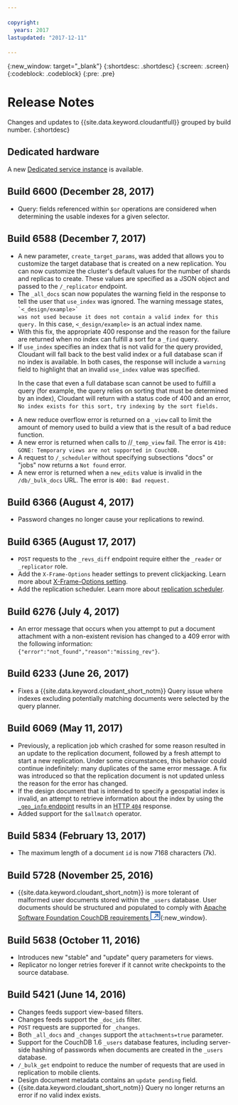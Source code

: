 ```yaml
---

copyright:
  years: 2017
lastupdated: "2017-12-11"

---
```


{:new_window: target="_blank"}
{:shortdesc: .shortdesc}
{:screen: .screen}
{:codeblock: .codeblock}
{:pre: .pre}

<!-- Acrolinx: 2017-07-12 -->

# Release Notes

Changes and updates to {{site.data.keyword.cloudantfull}} grouped by build number.
{:shortdesc}

## Dedicated hardware

A new [Dedicated service instance](../offerings/bluemix.html#dedicated-plan) is available.

## Build 6600 (December 28, 2017)

- Query: fields referenced within `$or` operations are considered when determining the usable 
indexes for a given selector.

## Build 6588 (December 7, 2017)

<ul>
<li>A new parameter, <code>create_target_params</code>, was added that allows you to customize the target database
that is created on a new replication. You can now customize the cluster's default values for the number of shards and
replicas to create. These values are specified as a JSON object and passed to the <code>/_replicator</code> endpoint.</li>

<li>The <code>_all_docs</code> scan now populates the warning field in the response to tell
the user that <code>use_index</code> was ignored. The warning message states, <code>`<_design/example>`
was not used because it does not contain a valid index for this query.</code> In this case,
<code><_design/example></code> is an actual index name.</li>

<li>With this fix, the appropriate 400 response and the reason for the failure are returned when
no index can fulfill a sort for a <code>_find</code> query.</li>

<li>If <code>use_index</code> specifies an index that is not valid for the query provided, Cloudant will fall back
to the best valid index or a full database scan if no index is available. In both cases, the response
will include a <code>warning</code> field to highlight that an invalid <code>use_index</code> value was specified.

<p>In the case that even a full database scan cannot be used to fulfill a query (for example, the query
relies on sorting that must be determined by an index), Cloudant will return with a status code of 400
and an error, <code>No index exists for this sort, try indexing by the sort fields.</code> </p></li>

<li>A new reduce overflow error is returned on a <code>_view</code> call to limit the amount of memory used to
build a view that is the result of a bad reduce function.
</li>

<li>A new error is returned when calls to /<code><db></code>/<code>_temp_view</code> fail. The error is
<code>410: GONE: Temporary views are not supported in CouchDB.</code></li>

<li>A request to <code>/_scheduler</code> without specifying subsections "docs" or "jobs" now returns a <code>Not found</code> error.</li>

<li>A new error is returned when a <code>new_edits</code> value is invalid in the <code>/db/_bulk_docs</code> URL. The error is <code>400: Bad request.</code></li></ul>


## Build 6366 (August 4, 2017)

- Password changes no longer cause your replications to rewind.

## Build 6365 (August 17, 2017)

- `POST` requests to the `_revs_diff` endpoint require either the `_reader` or `_replicator` role.
- Add the `X-Frame-Options` header settings to prevent clickjacking. Learn more about [X-Frame-Options setting](/docs/services/Cloudant/release_info/deprecations.html#x-frame-options-setting).
- Add the replication scheduler. Learn more about [replication scheduler](/docs/services/Cloudant/api/advanced_replication.html#the-replication-scheduler).   

## Build 6276 (July 4, 2017)

- An error message that occurs when you attempt to put a document attachment with a non-existent revision has changed
to a 409 error with the following information: `{"error":"not_found","reason":"missing_rev"}`.

## Build 6233 (June 26, 2017)

- Fixes a {{site.data.keyword.cloudant_short_notm}} Query issue where indexes excluding potentially matching documents were selected by the query planner.

## Build 6069 (May 11, 2017)

- Previously, a replication job which crashed for some reason resulted in an update to the replication document,
  followed by a fresh attempt to start a new replication.
  Under some circumstances,
  this behavior could continue indefinitely: many duplicates of the same error message.
  A fix was introduced so that the replication document is not updated unless the reason for the error has changed.
- If the design document that is intended to specify a geospatial index is invalid,
  an attempt to retrieve information about the index by using
  the [`_geo_info` endpoint](../api/cloudant-geo.html#obtaining-information-about-a-cloudant-geo-index)
  results in an [HTTP `404`](../api/http.html#404) response.
- Added support for the `$allmatch` operator.

## Build 5834 (February 13, 2017)

- The maximum length of a document `id` is now 7168 characters (7k).

## Build 5728 (November 25, 2016)

- {{site.data.keyword.cloudant_short_notm}} is more tolerant of malformed user documents stored within the `_users` database.
  User documents should be structured and populated to comply with
  [Apache Software Foundation CouchDB requirements ![External link icon](../images/launch-glyph.svg "External link icon")](http://docs.couchdb.org/en/2.0.0/intro/security.html#users-documents){:new_window}.

## Build 5638 (October 11, 2016)

-   Introduces new "stable" and "update" query parameters for views.
-   Replicator no longer retries forever if it cannot write checkpoints to the source database.

## Build 5421 (June 14, 2016)

-	Changes feeds support view-based filters.
-	Changes feeds support the `_doc_ids` filter.
-	`POST` requests are supported for `_changes`.
-	Both `_all_docs` and `_changes` support the `attachments=true` parameter.
-	Support for the CouchDB 1.6 `_users` database features, including server-side hashing of passwords when documents are created in the `_users` database.
-	`/_bulk_get` endpoint to reduce the number of requests that are used in replication to mobile clients.
-	Design document metadata contains an `update pending` field.
-	{{site.data.keyword.cloudant_short_notm}} Query no longer returns an error if no valid index exists.
